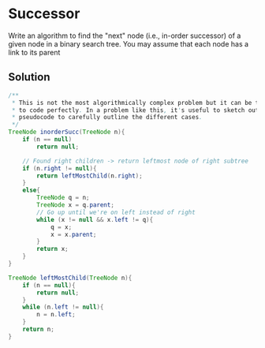 # Successor

Write an algorithm to find the "next" node (i.e., in-order successor) of a given node in a binary search tree. You may assume that each node has a link to its parent

## Solution

```java
/**
 * This is not the most algorithmically complex problem but it can be tricky
 * to code perfectly. In a problem like this, it's useful to sketch out
 * pseudocode to carefully outline the different cases.
 */
TreeNode inorderSucc(TreeNode n){
    if (n == null)
        return null;

    // Found right children -> return leftmost node of right subtree
    if (n.right != null){
        return leftMostChild(n.right);
    }
    else{
        TreeNode q = n;
        TreeNode x = q.parent;
        // Go up until we're on left instead of right
        while (x != null && x.left != q){
            q = x;
            x = x.parent;
        }
        return x;
    }
}

TreeNode leftMostChild(TreeNode n){
    if (n == null){
        return null;
    }
    while (n.left != null){
        n = n.left;
    }
    return n;
}   
```